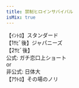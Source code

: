 ```yaml
---
title: 禁制ヒロインサバイバル
isMix: true
---
```


【ｲﾝﾄﾛ】スタンダード<br />
【1ｻﾋﾞ後】ジャパニーズ<br />
【2ｻﾋﾞ後】<br />
公式: ガチ恋口上ショート<br />
or<br />
非公式: 日体大<br />
【ｱｳﾄﾛ】その場のノリ<br />